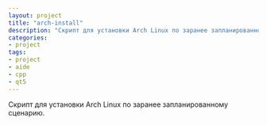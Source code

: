 ```yaml
---
layout: project
title: "arch-install"
description: "Скрипт для установки Arch Linux по заранее запланированному сценарию."
categories: 
- project
tags:
- project
- aide
- cpp
- qt5
---
```

Скрипт для установки Arch Linux по заранее запланированному сценарию.

